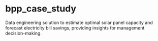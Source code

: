 # bpp_case_study
Data engineering solution to estimate optimal solar panel capacity and forecast electricity bill savings, providing insights for management decision-making.
